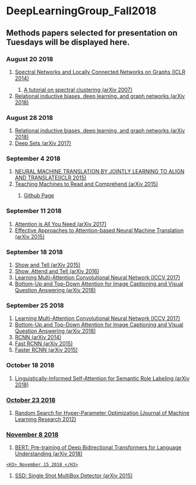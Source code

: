 # DeepLearningGroup_Fall2018
<H2>Methods papers selected for presentation on Tuesdays will be displayed here.</H2>

<H3>August 20 2018</H3>
<ol>
 <li> <a href="https://arxiv.org/abs/1312.6203" >Spectral Networks and Locally Connected Networks on Graphs (ICLR 2014)</a></li>
  <ol>
   <li> <a href = "https://arxiv.org/pdf/0711.0189.pdf"> A tutorial on spectral clustering (arXiv 2007) </a></li>
   </ol>
 <li> <a href="https://arxiv.org/abs/1806.01261" >Relational inductive biases, deep learning, and graph networks (arXiv 2018)</a></li>
</ol>

<H3>August 28 2018</H3>
<ol>
    <li> <a href="https://arxiv.org/abs/1806.01261" >Relational inductive biases, deep learning, and graph networks (arXiv 2018)</a></li>
   <li> <a href="https://arxiv.org/abs/1703.06114" >Deep Sets (arXiv 2017) </a></li>
</ol>


<H3>September 4 2018</H3>
<ol>
    <li> <a href="https://arxiv.org/pdf/1409.0473.pdf" > NEURAL MACHINE TRANSLATION BY JOINTLY LEARNING TO ALIGN AND TRANSLATE(ICLR 2015)</a></li>
   <li> <a href="https://arxiv.org/abs/1506.03340" >Teaching Machines to Read and Comprehend (arXiv 2015) </a></li>
 <ol>
   <li> <a href="https://github.com/thomasmesnard/DeepMind-Teaching-Machines-to-Read-and-Comprehend" >Github Page </a></li>
 </ol>
</ol>



<H3>September 11 2018</H3>
<ol>
    <li>  <a href="https://arxiv.org/pdf/1706.03762.pdf" >Attention is All You Need (arXiv 2017) </li>
   <li> <a href="https://arxiv.org/abs/1508.04025">Effective Approaches to Attention-based Neural Machine Translation (arXiv 2015)</a></li>
</ol>

<H3>September 18 2018</H3>
<ol>
   <li> <a href="https://arxiv.org/pdf/1411.4555.pdf">Show and Tell (arXiv 2015)</a></li>
  <li> <a href="https://arxiv.org/pdf/1502.03044.pdf">Show, Attend and Tell (arXiv 2016)</a></li>
    <li>  <a href="http://openaccess.thecvf.com/content_ICCV_2017/papers/Zheng_Learning_Multi-Attention_Convolutional_ICCV_2017_paper.pdf" >Learning Multi-Attention Convolutional Neural Network (ICCV 2017) </li>
   <li> <a href="https://arxiv.org/pdf/1707.07998.pdf">Bottom-Up and Top-Down Attention for Image Captioning
and Visual Question Answering (arXiv 2018)</a></li>
</ol>


<H3>September 25 2018</H3>
<ol>
    <li>  <a href="http://openaccess.thecvf.com/content_ICCV_2017/papers/Zheng_Learning_Multi-Attention_Convolutional_ICCV_2017_paper.pdf" >Learning Multi-Attention Convolutional Neural Network (ICCV 2017) </li>
   <li> <a href="https://arxiv.org/pdf/1707.07998.pdf">Bottom-Up and Top-Down Attention for Image Captioning
and Visual Question Answering (arXiv 2018)</a></li>
    <li> <a href="https://arxiv.org/pdf/1311.2524.pdf">RCNN (arXiv 2014)</a></li>
  <li> <a href="https://arxiv.org/pdf/1504.08083.pdf">Fast RCNN (arXiv 2015)</a></li>
  <li> <a href="https://arxiv.org/abs/1506.01497">Faster RCNN (arXiv 2015)</a></li>
</ol>

<H3> October 18 2018 </H3>
<ol>
 <li> <a href = "https://arxiv.org/abs/1804.08199"> Linguistically-Informed Self-Attention for Semantic Role Labeling (arXiv 2018)</li>
  </ol>


<H3> October 23 2018 </H3>
<ol>
 <li> <a href = "http://www.jmlr.org/papers/volume13/bergstra12a/bergstra12a.pdf"> Random Search for Hyper-Parameter Optimization (Journal of Machine Learning Research 2012)</li>
  </ol>
  
  <H3> November 8 2018 </H3>
<ol>
 <li> <a href = "https://arxiv.org/abs/1810.04805"> BERT: Pre-training of Deep Bidirectional Transformers for Language Understanding (arXiv 2018)</li>
  </ol>
  
    <H3> November 15 2018 </H3>
<ol>
 <li> <a href = "https://arxiv.org/abs/1512.02325"> SSD: Single Shot MultiBox Detector (arXiv 2015)</li>
  </ol>
